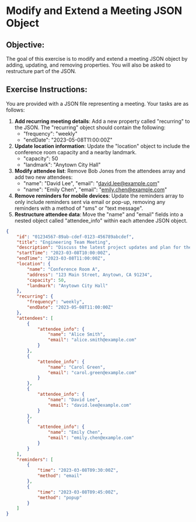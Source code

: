 # Modify and Extend a Meeting JSON Object

## Objective:
The goal of this exercise is to modify and extend a meeting JSON object by adding, updating, and removing properties. You will also be asked to restructure part of the JSON.

## Exercise Instructions:

You are provided with a JSON file representing a meeting.
Your tasks are as follows:

1. **Add recurring meeting details**: Add a new property called "recurring" to the JSON. The "recurring" object should contain the following:
    - "frequency": "weekly"
    - "endDate": "2023-05-08T11:00:00Z"
2. **Update location information**: Update the "location" object to include the conference room capacity and a nearby landmark.
    - "capacity": 50
    - "landmark": "Anytown City Hall"
3. **Modify attendee list**: Remove Bob Jones from the attendees array and add two new attendees:
    - "name": "David Lee",
    "email": "david.lee@example.com"
    - "name": "Emily Chen",
    "email": "emily.chen@example.com"
4. **Remove reminders for mobile devices**: Update the reminders array to only include reminders sent via email or pop-up, removing any reminders with a method of "sms" or "text message".
5. **Restructure attendee data**: Move the "name" and "email" fields into a nested object called "attendee_info" within each attendee JSON object.

```json
{
    "id": "01234567-89ab-cdef-0123-456789abcdef",
    "title": "Engineering Team Meeting",
    "description": "Discuss the latest project updates and plan for the upcoming sprint.",
    "startTime": "2023-03-08T10:00:00Z",
    "endTime": "2023-03-08T11:00:00Z",
    "location": {
        "name": "Conference Room A",
        "address": "123 Main Street, Anytown, CA 91234",
        "capacity": 50,
        "landmark": "Anytown City Hall"
    },
    "recurring": {
        "frequency": "weekly",
        "endDate": "2023-05-08T11:00:00Z"
    },
    "attendees": [
        {
            "attendee_info": {
                "name": "Alice Smith",
                "email": "alice.smith@example.com"
            }
        },
        {
            "attendee_info": {
                "name": "Carol Green",
                "email": "carol.green@example.com"
            }
        },
        {
            "attendee_info": {
                "name": "David Lee",
                "email": "david.lee@example.com"
            }
        },
        {
            "attendee_info": {
                "name": "Emily Chen",
                "email": "emily.chen@example.com"
            }
        }
    ],
    "reminders": [
        {
            "time": "2023-03-08T09:30:00Z",
            "method": "email"
        },
        {
            "time": "2023-03-08T09:45:00Z",
            "method": "popup"
        }
    ]
}
```